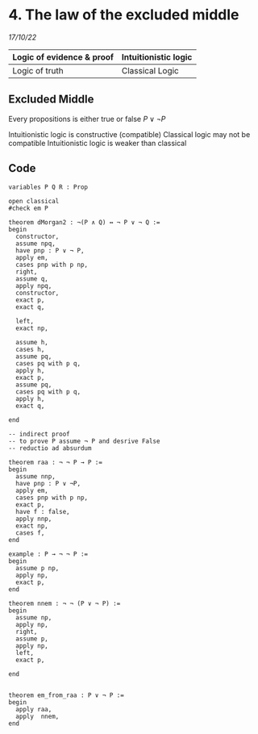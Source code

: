 # 4. The law of the excluded middle
_17/10/22_

| Logic of evidence & proof | Intuitionistic logic |
| ------------------------- | -------------------- |
| Logic of truth            | Classical Logic      | 


## Excluded Middle
Every propositions is either true or false $P \vee ¬P$

Intuitionistic logic is constructive (compatible)
Classical logic may not be compatible 
Intuitionistic logic is weaker than classical


## Code
```lean
variables P Q R : Prop

open classical
#check em P

theorem dMorgan2 : ¬(P ∧ Q) ↔ ¬ P ∨ ¬ Q :=
begin
  constructor,
  assume npq,
  have pnp : P ∨ ¬ P,
  apply em,
  cases pnp with p np,
  right,
  assume q,
  apply npq,
  constructor,
  exact p,
  exact q,

  left,
  exact np,

  assume h,
  cases h,
  assume pq,
  cases pq with p q,
  apply h,
  exact p,
  assume pq,
  cases pq with p q,
  apply h,
  exact q,

end

-- indirect proof
-- to prove P assume ¬ P and desrive False
-- reductio ad absurdum

theorem raa : ¬ ¬ P → P :=
begin
  assume nnp,
  have pnp : P ∨ ¬P,
  apply em,
  cases pnp with p np,
  exact p,
  have f : false,
  apply nnp,
  exact np,
  cases f,
end

example : P → ¬ ¬ P :=
begin
  assume p np,
  apply np,
  exact p,
end

theorem nnem : ¬ ¬ (P ∨ ¬ P) :=
begin
  assume np,
  apply np,
  right,
  assume p,
  apply np,
  left,
  exact p,

end


theorem em_from_raa : P ∨ ¬ P :=
begin
  apply raa,
  apply  nnem,
end

```